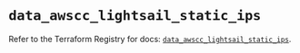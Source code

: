 # `data_awscc_lightsail_static_ips`

Refer to the Terraform Registry for docs: [`data_awscc_lightsail_static_ips`](https://registry.terraform.io/providers/hashicorp/awscc/0.70.0/docs/data-sources/lightsail_static_ips).

